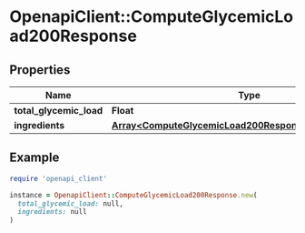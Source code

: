 # OpenapiClient::ComputeGlycemicLoad200Response

## Properties

| Name | Type | Description | Notes |
| ---- | ---- | ----------- | ----- |
| **total_glycemic_load** | **Float** |  |  |
| **ingredients** | [**Array&lt;ComputeGlycemicLoad200ResponseIngredientsInner&gt;**](ComputeGlycemicLoad200ResponseIngredientsInner.md) |  |  |

## Example

```ruby
require 'openapi_client'

instance = OpenapiClient::ComputeGlycemicLoad200Response.new(
  total_glycemic_load: null,
  ingredients: null
)
```

